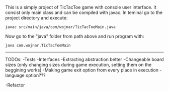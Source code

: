 This is a simply project of TicTacToe game with console user interface.
It consist only main class and can be compiled with javac. 
In teminal go to the project directory and execute:

	javac src/main/java/com/wojnar/TicTacToeMain.java

Now go to the "java" folder from path above and run program with:

	java com.wojnar.TicTacToeMain

----------------------------------------------------------------------------
TODOs:
-Tests
-Interfaces
-Extracting abstraction better
-Changeable board sizes (only changing sizes during game execution, setting them on the beggining works)
-Making game exit option from every place in execution
-language option???



-Refactor